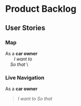 # Product Backlog

## User Stories

### Map
As a **car owner** \
&nbsp;&nbsp;&nbsp;&nbsp;&nbsp;&nbsp; *I want to* \
&nbsp;&nbsp;&nbsp; *So that* \

### Live Navigation
As a **car owner**
> *I want to*
> *So that* 

